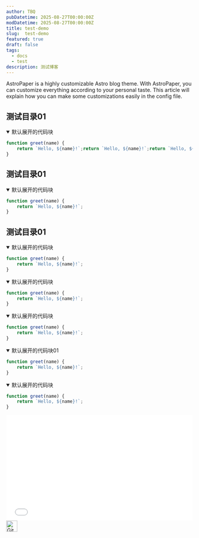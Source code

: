 ```yaml
---
author: TBQ
pubDatetime: 2025-08-27T00:00:00Z
modDatetime: 2025-08-27T00:00:00Z
title: test-demo
slug:  test-demo
featured: true
draft: false
tags:
  - docs
  - test
description: 测试博客
---
```


AstroPaper is a highly customizable Astro blog theme. With AstroPaper, you can customize everything according to your personal taste. This article will explain how you can make some customizations easily in the config file.

## 测试目录01
<details open>
<summary>默认展开的代码块</summary>

```javascript
function greet(name) {
    return `Hello, ${name}!`;return `Hello, ${name}!`;return `Hello, ${name}!`;return `Hello, ${name}!`;return `Hello, ${name}!`;return `Hello, ${name}!`;return `Hello, ${name}!`;return `Hello, ${name}!`;return `Hello, ${name}!`;return `Hello, ${name}!`;return `Hello, ${name}!`;return `Hello, ${name}!`;return `Hello, ${name}!`;return `Hello, ${name}!`;return `Hello, ${name}!`;return `Hello, ${name}!`;return `Hello, ${name}!`;return `Hello, ${name}!`;return `Hello, ${name}!`;return `Hello, ${name}!`;
}
```
</details>

## 测试目录01
<details open>
<summary>默认展开的代码块</summary>

```javascript
function greet(name) {
    return `Hello, ${name}!`;
}
```
</details>

## 测试目录01
<details open>
<summary>默认展开的代码块</summary>

```javascript
function greet(name) {
    return `Hello, ${name}!`;
}
```
</details>

<details open>
<summary>默认展开的代码块</summary>

```javascript
function greet(name) {
    return `Hello, ${name}!`;
}
```
</details>

<details open>
<summary>默认展开的代码块</summary>

```javascript
function greet(name) {
    return `Hello, ${name}!`;
}
```
</details>
<details open>
<summary>默认展开的代码块01</summary>

```javascript
function greet(name) {
    return `Hello, ${name}!`;
}
```
</details>

<details open>
<summary>默认展开的代码块</summary>

```javascript
function greet(name) {
    return `Hello, ${name}!`;
}
```
</details>


<div style="position: relative; width: 100%; height: 0; padding-bottom: 56.25%;">
    <iframe 
        src="//player.bilibili.com/player.html?isOutside=true&aid=115015264900259&bvid=BV176tdzrE9b&cid=31645763766&p=1" 
        style="position: absolute; top: 0; left: 0; width: 100%; height: 100%;" 
        scrolling="no" 
        border="0" 
        frameborder="no" 
        framespacing="0" 
        allowfullscreen="true">
    </iframe>
</div>

<a href="https://github.com">
  <img src="https://github.githubassets.com/images/modules/logos_page/GitHub-Mark.png" width="30" alt="GitHub"/>
</a>
